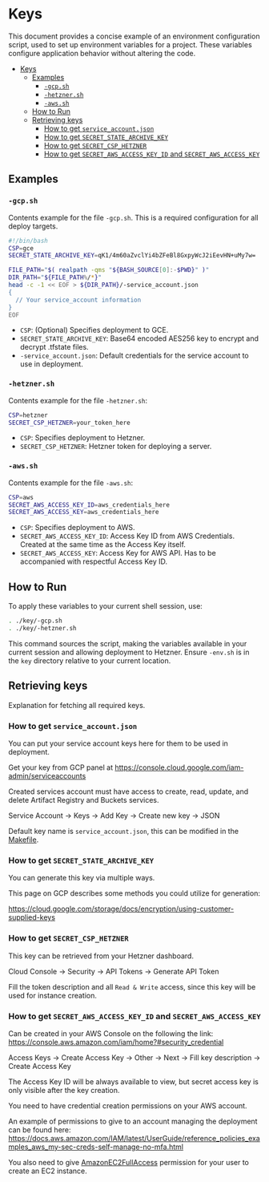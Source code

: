 # Keys

This document provides a concise example of an environment configuration script, used to set up environment variables for a project.
These variables configure application behavior without altering the code.

- [Keys](#keys)
  - [Examples](#examples)
    - [`-gcp.sh`](#-gcpsh)
    - [`-hetzner.sh`](#-hetznersh)
    - [`-aws.sh`](#-awssh)
  - [How to Run](#how-to-run)
  - [Retrieving keys](#retrieving-keys)
    - [How to get `service_account.json`](#how-to-get-service_accountjson)
    - [How to get `SECRET_STATE_ARCHIVE_KEY`](#how-to-get-secret_state_archive_key)
    - [How to get `SECRET_CSP_HETZNER`](#how-to-get-secret_csp_hetzner)
    - [How to get `SECRET_AWS_ACCESS_KEY_ID` and `SECRET_AWS_ACCESS_KEY`](#how-to-get-secret_aws_access_key_id-and-secret_aws_access_key)


## Examples

### `-gcp.sh`

Contents example for the file `-gcp.sh`. This is a required configuration for all deploy targets.

```bash
#!/bin/bash
CSP=gce
SECRET_STATE_ARCHIVE_KEY=qK1/4m60aZvclYi4bZFeBl8GxpyWcJ2iEevHN+uMy7w=

FILE_PATH="$( realpath -qms "${BASH_SOURCE[0]:-$PWD}" )"
DIR_PATH="${FILE_PATH%/*}"
head -c -1 << EOF > ${DIR_PATH}/-service_account.json
{
  // Your service_account information
}
EOF
```

- `CSP`: (Optional) Specifies deployment to GCE.
- `SECRET_STATE_ARCHIVE_KEY`: Base64 encoded AES256 key to encrypt and decrypt .tfstate files.
- `-service_account.json`: Default credentials for the service account to use in deployment.

### `-hetzner.sh`

Contents example for the file `-hetzner.sh`:

```bash
CSP=hetzner
SECRET_CSP_HETZNER=your_token_here
```

- `CSP`: Specifies deployment to Hetzner.
- `SECRET_CSP_HETZNER`: Hetzner token for deploying a server.

### `-aws.sh`

Contents example for the file `-aws.sh`:

```bash
CSP=aws
SECRET_AWS_ACCESS_KEY_ID=aws_credentials_here
SECRET_AWS_ACCESS_KEY=aws_credentials_here
```

- `CSP`: Specifies deployment to AWS.
- `SECRET_AWS_ACCESS_KEY_ID`: Access Key ID from AWS Credentials. Created at the same time as the Access Key itself.
- `SECRET_AWS_ACCESS_KEY`: Access Key for AWS API. Has to be accompanied with respectful Access Key ID.

## How to Run

To apply these variables to your current shell session, use:

```bash
. ./key/-gcp.sh
. ./key/-hetzner.sh
```

This command sources the script, making the variables available in your current session and allowing deployment to Hetzner.
Ensure `-env.sh` is in the `key` directory relative to your current location.

## Retrieving keys

Explanation for fetching all required keys.

### How to get `service_account.json`

You can put your service account keys here for them to be used in deployment.

Get your key from GCP panel at https://console.cloud.google.com/iam-admin/serviceaccounts

Created services account must have access to create, read, update, and delete Artifact Registry and Buckets services.

Service Account -> Keys -> Add Key -> Create new key -> JSON

Default key name is `service_account.json`, this can be modified in the [Makefile](../Makefile).

### How to get `SECRET_STATE_ARCHIVE_KEY`

You can generate this key via multiple ways.

This page on GCP describes some methods you could utilize for generation:

https://cloud.google.com/storage/docs/encryption/using-customer-supplied-keys

### How to get `SECRET_CSP_HETZNER`

This key can be retrieved from your Hetzner dashboard.

Cloud Console -> Security -> API Tokens -> Generate API Token

Fill the token description and all `Read & Write` access, since this key will be used for instance creation.

### How to get `SECRET_AWS_ACCESS_KEY_ID` and `SECRET_AWS_ACCESS_KEY`

Can be created in your AWS Console on the following the link:
https://console.aws.amazon.com/iam/home?#security_credential

Access Keys -> Create Access Key -> Other -> Next -> Fill key description -> Create Access Key

The Access Key ID will be always available to view, but secret access key is only visible after the key creation.

You need to have credential creation permissions on your AWS account.

An example of permissions to give to an account managing the deployment can be found here:
https://docs.aws.amazon.com/IAM/latest/UserGuide/reference_policies_examples_aws_my-sec-creds-self-manage-no-mfa.html

You also need to give [AmazonEC2FullAccess](https://docs.aws.amazon.com/aws-managed-policy/latest/reference/AmazonEC2FullAccess.html)
permission for your user to create an EC2 instance.

